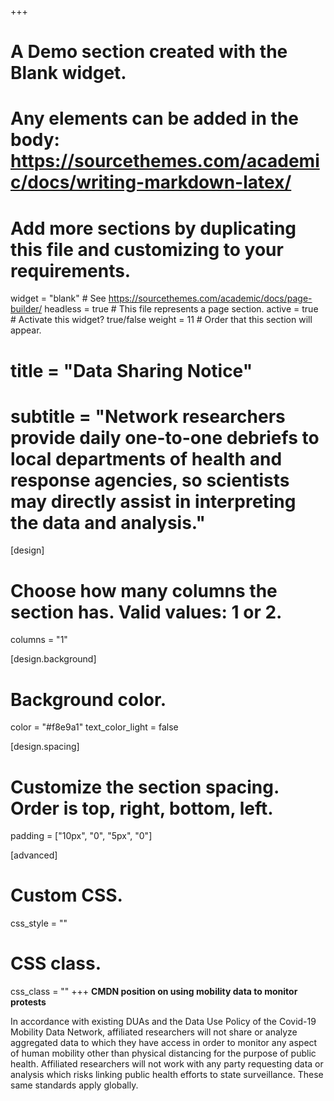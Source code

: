 +++
# A Demo section created with the Blank widget.
# Any elements can be added in the body: https://sourcethemes.com/academic/docs/writing-markdown-latex/
# Add more sections by duplicating this file and customizing to your requirements.

widget = "blank"  # See https://sourcethemes.com/academic/docs/page-builder/
headless = true  # This file represents a page section.
active = true  # Activate this widget? true/false
weight = 11  # Order that this section will appear.

# title = "Data Sharing Notice"
# subtitle = "Network researchers provide daily one-to-one debriefs to local departments of health and response agencies, so scientists may directly assist in interpreting the data and analysis."

[design]
  # Choose how many columns the section has. Valid values: 1 or 2.
  columns = "1"

[design.background]
  # Background color.
  color = "#f8e9a1"
  text_color_light = false

[design.spacing]
  # Customize the section spacing. Order is top, right, bottom, left.
  padding = ["10px", "0", "5px", "0"]

[advanced]
 # Custom CSS. 
 css_style = ""
 
 # CSS class.
 css_class = ""
+++
**CMDN position on using mobility data to monitor protests**

In accordance with existing DUAs and the Data Use Policy of the Covid-19 Mobility Data Network, affiliated researchers will not share or analyze aggregated data to which they have access in order to monitor any aspect of human mobility other than physical distancing for the purpose of public health. Affiliated researchers will not work with any party requesting data or analysis which risks linking public health efforts to state surveillance. These same standards apply globally.
